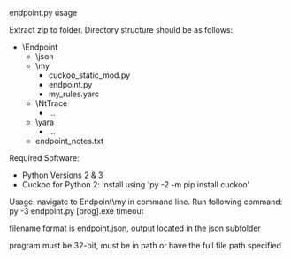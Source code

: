 endpoint.py usage

Extract zip to folder. Directory structure should be as follows:

* \Endpoint
    * \json
    * \my
        * cuckoo_static_mod.py
        * endpoint.py
        * my_rules.yarc
    * \NtTrace
        * ...
    * \yara
        - ...
    * endpoint_notes.txt

Required Software:
- Python Versions 2 & 3
- Cuckoo for Python 2: install using 'py -2 -m pip install cuckoo'

Usage:
navigate to Endpoint\my in command line. Run following command:
  py -3 endpoint.py [prog].exe timeout

filename format is endpoint.json, output located in the json subfolder

program must be 32-bit, must be in path or have the full file path specified
